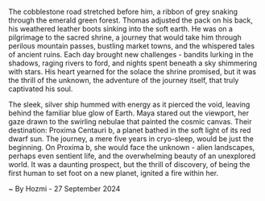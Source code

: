 
The cobblestone road stretched before him, a ribbon of grey snaking through the emerald green forest. Thomas adjusted the pack on his back, his weathered leather boots sinking into the soft earth. He was on a pilgrimage to the sacred shrine, a journey that would take him through perilous mountain passes, bustling market towns, and the whispered tales of ancient ruins. Each day brought new challenges - bandits lurking in the shadows, raging rivers to ford, and nights spent beneath a sky shimmering with stars. His heart yearned for the solace the shrine promised, but it was the thrill of the unknown, the adventure of the journey itself, that truly captivated his soul.

The sleek, silver ship hummed with energy as it pierced the void, leaving behind the familiar blue glow of Earth. Maya stared out the viewport, her gaze drawn to the swirling nebulae that painted the cosmic canvas. Their destination: Proxima Centauri b, a planet bathed in the soft light of its red dwarf sun. The journey, a mere five years in cryo-sleep, would be just the beginning. On Proxima b, she would face the unknown - alien landscapes, perhaps even sentient life, and the overwhelming beauty of an unexplored world. It was a daunting prospect, but the thrill of discovery, of being the first human to set foot on a new planet, ignited a fire within her. 

~ By Hozmi - 27 September 2024
